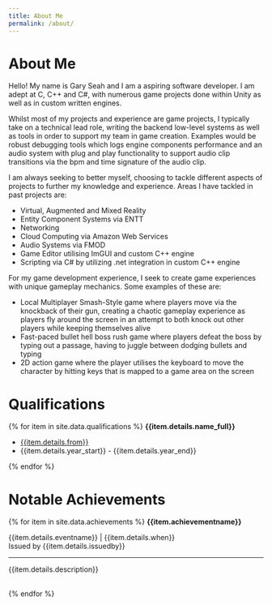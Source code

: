 ```yaml
---
title: About Me
permalink: /about/
---
```


# About Me
Hello! My name is Gary Seah and I am a aspiring software developer. I am adept at C, C++ and C#, with numerous game projects done within Unity as well as in custom written engines. 

Whilst most of my projects and experience are game projects, I typically take on a technical lead role, writing the backend low-level systems as well as tools in order to support my team in game creation. Examples would be robust debugging tools which logs engine components performance and an audio system with plug and play functionality to support audio clip transitions via the bpm and time signature of the audio clip. 

I am always seeking to better myself, choosing to tackle different aspects of projects to further my knowledge and experience. Areas I have tackled in past projects are:

<ul>
    <li> Virtual, Augmented and Mixed Reality </li>
    <li> Entity Component Systems via ENTT </li>
    <li> Networking </li>
    <li> Cloud Computing via Amazon Web Services </li>
    <li> Audio Systems via FMOD </li>
    <li> Game Editor utilising ImGUI and custom C++ engine </li>
    <li> Scripting via C# by utilizing .net integration in custom C++ engine </li>
</ul>

For my game development experience, I seek to create game experiences with unique gameplay mechanics. Some examples of these are:

<ul>
    <li> Local Multiplayer Smash-Style game where players move via the knockback of their gun, creating a chaotic gameplay experience as players fly around the screen in an attempt to both knock out other players while keeping themselves alive </li>
    <li> Fast-paced bullet hell boss rush game where players defeat the boss by typing out a passage, having to juggle between dodging bullets and typing </li>
    <li> 2D action game where the player utilises the keyboard to move the character by hitting keys that is mapped to a game area on the screen </li>
</ul>

# Qualifications
{% for item in site.data.qualifications %}
<span style='font-weight: bold;'>{{item.details.name_full}}</span>
<ul>
    <li><a href="{{item.details.website}}"> {{item.details.from}} </a></li>
    <li> {{item.details.year_start}} - {{item.details.year_end}} </li>
</ul>
{% endfor %}

# Notable Achievements
{% for item in site.data.achievements %}
<span style='font-weight: bold;'> {{item.achievementname}} </span>
<p> {{item.details.eventname}} | {{item.details.when}} <br> Issued by {{item.details.issuedby}} </p>
<hr>
<p> {{item.details.description}} <br> <br> </p>
{% endfor %}

    
